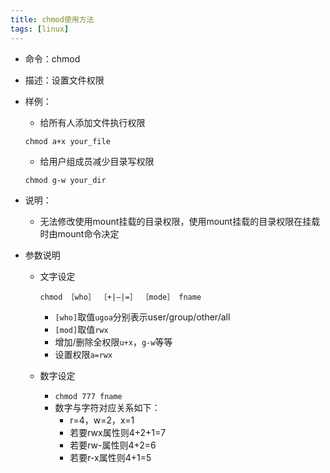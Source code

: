 ```yaml
---
title: chmod使用方法
tags: [linux]
---
```


- 命令：chmod

- 描述：设置文件权限

- 样例：

  - 给所有人添加文件执行权限

  ```shell
  chmod a+x your_file
  ```

  - 给用户组成员减少目录写权限

  ```shell
  chmod g-w your_dir
  ```

- 说明：

  - 无法修改使用mount挂载的目录权限，使用mount挂载的目录权限在挂载时由mount命令决定

- 参数说明

  - 文字设定

    `chmod ［who］ ［+|–|=］ ［mode］ fname`

    - `[who]`取值`ugoa`分别表示user/group/other/all
    - `[mod]`取值`rwx`
    - 增加/删除全权限`u+x`，`g-w`等等
    - 设置权限`a=rwx`

  - 数字设定

    - `chmod 777 fname`
    - 数字与字符对应关系如下： 
      - r=4，w=2，x=1
      - 若要rwx属性则4+2+1=7
      - 若要rw-属性则4+2=6
      - 若要r-x属性则4+1=5
